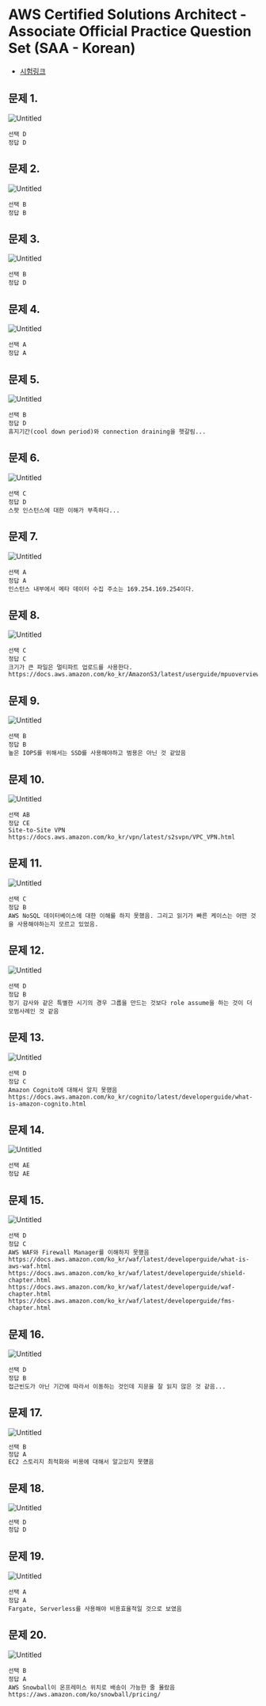 # AWS Certified Solutions Architect - Associate Official Practice Question Set (SAA - Korean)
- [시험링크](https://explore.skillbuilder.aws/learn/course/9160/play/30304/iyong-jichim-aws-certification-official-practice-question-sets-korean)

## 문제 1.
![Untitled](questions/q01.png)
```
선택 D
정답 D
```

## 문제 2.
![Untitled](questions/q02.png)
```
선택 B
정답 B
```

## 문제 3.
![Untitled](questions/q03.png)
```
선택 B
정답 D
```

## 문제 4.
![Untitled](questions/q04.png)
```
선택 A
정답 A
```

## 문제 5.
![Untitled](questions/q05.png)
```
선택 B
정답 D
휴지기간(cool down period)와 connection draining을 헷갈림... 
```

## 문제 6.
![Untitled](questions/q06.png)
```
선택 C
정답 D
스팟 인스턴스에 대한 이해가 부족하다...
```

## 문제 7.
![Untitled](questions/q07.png)
```
선택 A
정답 A
인스턴스 내부에서 메타 데이터 수집 주소는 169.254.169.254이다. 
```

## 문제 8.
![Untitled](questions/q08.png)
```
선택 C
정답 C
크기가 큰 파일은 멀티파트 업로드를 사용한다.
https://docs.aws.amazon.com/ko_kr/AmazonS3/latest/userguide/mpuoverview.html
```

## 문제 9.
![Untitled](questions/q09.png)
```
선택 B
정답 B
높은 IOPS를 위해서는 SSD를 사용해야하고 범용은 아닌 것 같았음
```

## 문제 10.
![Untitled](questions/q10.png)
```
선택 AB
정답 CE
Site-to-Site VPN
https://docs.aws.amazon.com/ko_kr/vpn/latest/s2svpn/VPC_VPN.html
```

## 문제 11.
![Untitled](questions/q11.png)
```
선택 C
정답 B
AWS NoSQL 데이터베이스에 대한 이해를 하지 못했음. 그리고 읽기가 빠른 케이스는 어떤 것을 사용해야하는지 모르고 있었음.
```

## 문제 12.
![Untitled](questions/q12.png)
```
선택 D
정답 B
정기 감사와 같은 특별한 시기의 경우 그룹을 만드는 것보다 role assume을 하는 것이 더 모범사례인 것 같음 
```

## 문제 13.
![Untitled](questions/q13.png)
```
선택 D
정답 C
Amazon Cognito에 대해서 알지 못했음
https://docs.aws.amazon.com/ko_kr/cognito/latest/developerguide/what-is-amazon-cognito.html
```

## 문제 14.
![Untitled](questions/q14.png)
```
선택 AE
정답 AE
```

## 문제 15.
![Untitled](questions/q15.png)
```
선택 D
정답 C
AWS WAF와 Firewall Manager를 이해하지 못했음
https://docs.aws.amazon.com/ko_kr/waf/latest/developerguide/what-is-aws-waf.html
https://docs.aws.amazon.com/ko_kr/waf/latest/developerguide/shield-chapter.html
https://docs.aws.amazon.com/ko_kr/waf/latest/developerguide/waf-chapter.html
https://docs.aws.amazon.com/ko_kr/waf/latest/developerguide/fms-chapter.html
```

## 문제 16.
![Untitled](questions/q16.png)
```
선택 D
정답 B
접근빈도가 아닌 기간에 따라서 이동하는 것인데 지문을 잘 읽지 않은 것 같음... 
```

## 문제 17.
![Untitled](questions/q17.png)
```bash
선택 B
정답 A
EC2 스토리지 최적화와 비용에 대해서 알고있지 못헀음
```

## 문제 18.
![Untitled](questions/q18.png)
```bash
선택 D
정답 D
```

## 문제 19.
![Untitled](questions/q19.png)
```
선택 A
정답 A
Fargate, Serverless를 사용해야 비용효율적일 것으로 보였음
```

## 문제 20.
![Untitled](questions/q20.png)
```
선택 B
정답 A
AWS Snowball이 온프레미스 위치로 배송이 가능한 줄 몰랐음 
https://aws.amazon.com/ko/snowball/pricing/
```